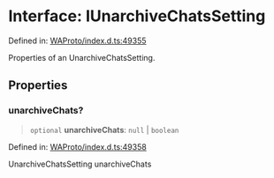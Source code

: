 # Interface: IUnarchiveChatsSetting

Defined in: [WAProto/index.d.ts:49355](https://github.com/Fokusdotid/bail/blob/043003e0dc220c8f52aef36f90c7026f3a192427/WAProto/index.d.ts#L49355)

Properties of an UnarchiveChatsSetting.

## Properties

### unarchiveChats?

> `optional` **unarchiveChats**: `null` \| `boolean`

Defined in: [WAProto/index.d.ts:49358](https://github.com/Fokusdotid/bail/blob/043003e0dc220c8f52aef36f90c7026f3a192427/WAProto/index.d.ts#L49358)

UnarchiveChatsSetting unarchiveChats

